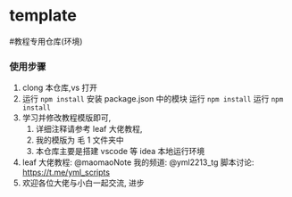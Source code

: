 # template

#教程专用仓库(环境)

### 使用步骤

1. clong 本仓库,vs 打开
2. 运行 `npm install` 安装 package.json 中的模块 运行 `npm install` 运行 `npm install`
3. 学习并修改教程模版即可,
   1. 详细注释请参考 leaf 大佬教程,
   2. 我的模版为 毛 1 文件夹中
   3. 本仓库主要是搭建 vscode 等 idea 本地运行环境
4. leaf 大佬教程: @maomaoNote 我的频道: @yml2213_tg 脚本讨论: https://t.me/yml_scripts
5. 欢迎各位大佬与小白一起交流, 进步
